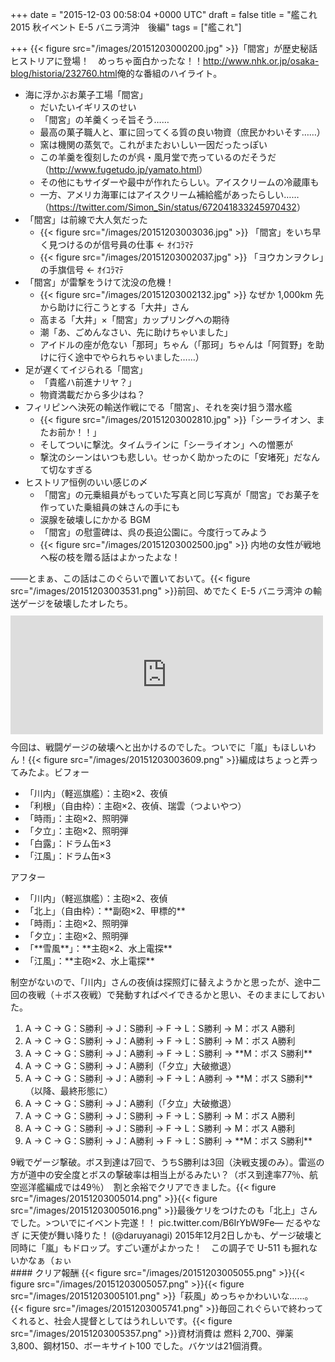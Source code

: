 
+++
date = "2015-12-03 00:58:04 +0000 UTC"
draft = false
title = "艦これ 2015 秋イベント E-5 バニラ湾沖　後編"
tags = ["艦これ"]

+++
{{< figure src="/images/20151203000200.jpg"  >}}「間宮」が歴史秘話ヒストリアに登場！　めっちゃ面白かったな！！<a href="http://www.nhk.or.jp/osaka-blog/historia/232760.html">http://www.nhk.or.jp/osaka-blog/historia/232760.html</a>俺的な番組のハイライト。

<ul>
<li>海に浮かぶお菓子工場「間宮」
<ul>
<li>だいたいイギリスのせい</li>
<li>「間宮」の羊羹くっそ旨そう……</li>
<li>最高の菓子職人と、軍に回ってくる質の良い物資（庶民かわいそす……）</li>
<li>窯は機関の蒸気で。これがまたおいしい一因だったっぽい</li>
<li>この羊羹を復刻したのが呉・風月堂で売っているのだそうだ（<a href="http://www.fugetudo.jp/yamato.html">http://www.fugetudo.jp/yamato.html</a>）</li>
<li>その他にもサイダーや最中が作れたらしい。アイスクリームの冷蔵庫も</li>
<li>一方、アメリカ海軍にはアイスクリーム補給艦があったらしい……（<a href="https://twitter.com/Simon_Sin/status/672041833245970432">https://twitter.com/Simon_Sin/status/672041833245970432</a>）</li>
</ul></li>
<li>「間宮」は前線で大人気だった
<ul>
<li>{{< figure src="/images/20151203003036.jpg"  >}} 「間宮」をいち早く見つけるのが信号員の仕事 ← ｵｲｺﾗﾏﾃ</li>
<li>{{< figure src="/images/20151203002037.jpg"  >}} 「ヨウカンヲクレ」の手旗信号 ← ｵｲｺﾗﾏﾃ</li>
</ul></li>
<li>「間宮」が雷撃をうけて沈没の危機！
<ul>
<li>{{< figure src="/images/20151203002132.jpg"  >}} なぜか 1,000km 先から助けに行こうとする「大井」さん</li>
<li>高まる「大井」×「間宮」カップリングへの期待</li>
<li>潮「あ、ごめんなさい、先に助けちゃいました」</li>
<li>アイドルの座が危ない「那珂」ちゃん（「那珂」ちゃんは「阿賀野」を助けに行く途中でやられちゃいました……）</li>
</ul></li>
<li>足が遅くてイジられる「間宮」
<ul>
<li>「貴艦ハ前進ナリヤ？」</li>
<li>物資満載だから多少はね？　</li>
</ul></li>
<li>フィリピンへ決死の輸送作戦にでる「間宮」、それを突け狙う潜水艦
<ul>
<li>{{< figure src="/images/20151203002810.jpg"  >}}「シーライオン、またお前か！！」</li>
<li>そしてついに撃沈。タイムラインに「シーライオン」への憎悪が</li>
<li>撃沈のシーンはいつも悲しい。せっかく助かったのに「安堵死」だなんて切なすぎる</li>
</ul></li>
<li>ヒストリア恒例のいい感じの〆
<ul>
<li>「間宮」の元乗組員がもっていた写真と同じ写真が「間宮」でお菓子を作っていた乗組員の妹さんの手にも</li>
<li>涙腺を破壊しにかかる BGM</li>
<li>「間宮」の慰霊碑は、呉の長迫公園に。今度行ってみよう</li>
<li>{{< figure src="/images/20151203002500.jpg"  >}} 内地の女性が戦地へ桜の枝を贈る話はよかったよな！</li>
</ul></li>
</ul>――とまぁ、この話はこのぐらいで置いておいて。{{< figure src="/images/20151203003531.png"  >}}前回、めでたく E-5 バニラ湾沖 の輸送ゲージを破壊したオレたち。<iframe src="https://hatenablog-parts.com/embed?url=https%3A%2F%2Fblog.daruyanagi.jp%2Fentry%2F2015%2F12%2F02%2F061220" title="艦これ 2015 秋イベント E-5 バニラ湾沖　前編 - だるろぐ" class="embed-card embed-blogcard" scrolling="no" frameborder="0" style="display: block; width: 100%; height: 190px; max-width: 500px; margin: 10px 0px;"></iframe>今回は、戦闘ゲージの破壊へと出かけるのでした。ついでに「嵐」もほしいわん！{{< figure src="/images/20151203003609.png"  >}}編成はちょっと弄ってみたよ。ビフォー

<ul>
<li>「川内」（軽巡旗艦）：主砲×2、夜偵</li>
<li>「利根」（自由枠）：主砲×2、夜偵、瑞雲（つよいやつ）</li>
<li>「時雨」：主砲×2、照明弾</li>
<li>「夕立」：主砲×2、照明弾</li>
<li>「白露」：ドラム缶×3</li>
<li>「江風」：ドラム缶×3</li>
</ul>アフター

<ul>
<li>「川内」（軽巡旗艦）：主砲×2、夜偵</li>
<li>「北上」（自由枠）：**副砲×2、甲標的**</li>
<li>「時雨」：主砲×2、照明弾</li>
<li>「夕立」：主砲×2、照明弾</li>
<li>「**雪風**」：**主砲×2、水上電探**</li>
<li>「江風」：**主砲×2、水上電探**</li>
</ul>制空がないので、「川内」さんの夜偵は探照灯に替えようかと思ったが、途中二回の夜戦（＋ボス夜戦）で発動すればペイできるかと思い、そのままにしておいた。

<ol>
<li>A → C → G：S勝利 → J：S勝利 → F → L：S勝利 → M：ボス A勝利	</li>
<li>A → C → G：S勝利 → J：A勝利 → F → L：S勝利 → M：ボス A勝利	</li>
<li>A → C → G：S勝利 → J：A勝利 → F → L：S勝利 → **M：ボス S勝利**	</li>
<li>A → C → G：S勝利 → J：A勝利（「夕立」大破撤退）</li>
<li>A → C → G：S勝利 → J：A勝利 → F → L：A勝利 → **M：ボス S勝利**（以降、最終形態に）</li>
<li>A → C → G：S勝利 → J：A勝利（「夕立」大破撤退）</li>
<li>A → C → G：S勝利 → J：S勝利 → F → L：S勝利 → M：ボス A勝利	</li>
<li>A → C → G：S勝利 → J：S勝利 → F → L：S勝利 → M：ボス A勝利	</li>
<li>A → C → G：S勝利 → J：A勝利 → F → L：S勝利 → **M：ボス S勝利**	</li>
</ol>9戦でゲージ撃破。ボス到達は7回で、うちS勝利は3回（決戦支援のみ）。雷巡の方が道中の安全度とボスの撃破率は相当上がるみたい？（ボス到達率77％、航空巡洋艦編成では49％）　割と余裕でクリアできました。{{< figure src="/images/20151203005014.png"  >}}{{< figure src="/images/20151203005016.png"  >}}最後ケリをつけたのも「北上」さんでした。>ついでにイベント完遂！！ pic.twitter.com/B6IrYbW9Fe— だるやなぎ に天使が舞い降りた！ (@daruyanagi) 2015年12月2日<script async="" src="https://platform.twitter.com/widgets.js" charset="utf-8"></script>しかも、ゲージ破壊と同時に「嵐」もドロップ。すごい運がよかった！　この調子で U-511 も掘れないかなぁ（ぉぃ

<div class="section">
    #### クリア報酬
    {{< figure src="/images/20151203005055.png"  >}}{{< figure src="/images/20151203005057.png"  >}}{{< figure src="/images/20151203005101.png"  >}}「萩風」めっちゃかわいいな……。{{< figure src="/images/20151203005741.png"  >}}毎回これぐらいで終わってくれると、社会人提督としてはうれしいです。{{< figure src="/images/20151203005357.png"  >}}資材消費は 燃料 2,700、弾薬3,800、鋼材150、ボーキサイト100 でした。バケツは21個消費。

</div>

